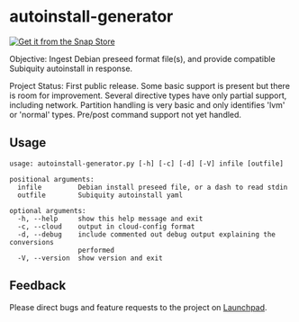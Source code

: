 
# autoinstall-generator

[![Get it from the Snap Store](https://snapcraft.io/static/images/badges/en/snap-store-black.svg)](https://snapcraft.io/autoinstall-generator)

Objective: Ingest Debian preseed format file(s), and provide compatible
Subiquity autoinstall in response.

Project Status: First public release.  Some basic support is present but there
is room for improvement.  Several directive types have only partial support,
including network.  Partition handling is very basic and only identifies 'lvm'
or 'normal' types.  Pre/post command support not yet handled.

## Usage

    usage: autoinstall-generator.py [-h] [-c] [-d] [-V] infile [outfile]

    positional arguments:
      infile         Debian install preseed file, or a dash to read stdin
      outfile        Subiquity autoinstall yaml

    optional arguments:
      -h, --help     show this help message and exit
      -c, --cloud    output in cloud-config format
      -d, --debug    include commented out debug output explaining the conversions
                     performed
      -V, --version  show version and exit

## Feedback

Please direct bugs and feature requests to the project on
[Launchpad](https://bugs.launchpad.net/autoinstall-generator/+filebug).
